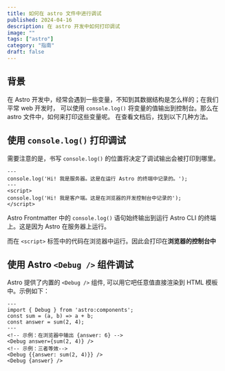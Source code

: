 ```yaml
---
title: 如何在 astro 文件中进行调试
published: 2024-04-16
description: 在 astro 开发中如何打印调试
image: ""
tags: ["astro"]
category: "指南"
draft: false
---
```


## 背景

在 Astro 开发中，经常会遇到一些变量，不知到其数据结构是怎么样的；在我们平常 web 开发时，
可以使用 `console.log()` 将变量的值输出到控制台。那么在 astro 文件中，如何来打印这些变量呢。
在查看文档后，找到以下几种方法。

## 使用 `console.log()` 打印调试

需要注意的是，书写 `console.log()` 的位置将决定了调试输出会被打印到哪里。

```astro
---
console.log('Hi! 我是服务器。这是在运行 Astro 的终端中记录的。');
---
<script>
console.log('Hi! 我是客户端。这是在浏览器的开发控制台中记录的');
</script>
```

Astro Frontmatter 中的 `console.log()` 语句始终输出到运行 Astro CLI 的终端上。这是因为 Astro 在服务器上运行。

而在 `<script>` 标签中的代码在浏览器中运行。因此会打印在**浏览器的控制台中**

## 使用 Astro `<Debug />` 组件调试

Astro 提供了内置的 `<Debug />` 组件, 可以用它吧任意值直接渲染到 HTML 模板中。示例如下：

```astro
---
import { Debug } from 'astro:components';
const sum = (a, b) => a + b;
const answer = sum(2, 4);
---
<!-- 示例：在浏览器中输出 {answer: 6} -->
<Debug answer={sum(2, 4)} />
<!-- 示例：三者等效-->
<Debug {{answer: sum(2, 4)}} />
<Debug {answer} />
```
